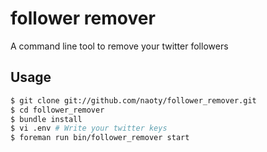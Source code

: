 # follower remover

A command line tool to remove your twitter followers

## Usage

```bash
$ git clone git://github.com/naoty/follower_remover.git
$ cd follower_remover
$ bundle install
$ vi .env # Write your twitter keys
$ foreman run bin/follower_remover start
```
